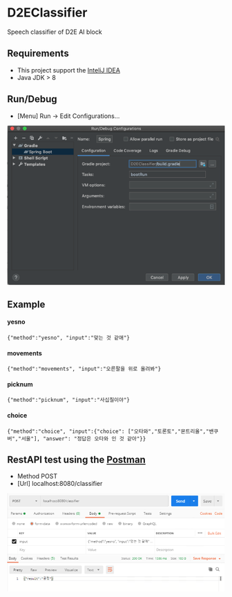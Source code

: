 # D2EClassifier
Speech classifier of D2E AI block

## Requirements
- This project support the [InteliJ IDEA](https://www.jetbrains.com/idea/)
- Java JDK > 8

## Run/Debug
- [Menu] Run -> Edit Configurations...

![Run/Debug](docs/bootRun.png)

## Example

#### yesno
`{"method":"yesno", "input":"맞는 것 같애"}`

#### movements
`{"method":"movements", "input":"오른팔을 위로 올려봐"}`

#### picknum
`{"method":"picknum", "input":"사십칠이야"}`

#### choice
`{"method":"choice", "input":{"choice": ["오타와","토론토","몬트리올","밴쿠버","서울"], "answer": "정답은 오타와 인 것 같아"}}`

## RestAPI test using the [Postman](https://www.postman.com)

- Method POST
- [Url] localhost:8080/classifier

![Postman](docs/postman.png)
